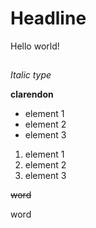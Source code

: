 # Headline

Hello world!

## 

*Italic type*

**clarendon**

* element 1 
* element 2
* element 3

1. element 1
2. element 2
3. element 3

~~word~~

word